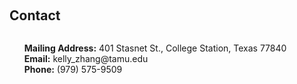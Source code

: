 <h2 style="margin: 60px 0px 10px;">Contact</h2>

<ul>
<br />
<strong>Mailing Address:</strong> 401 Stasnet St., College Station, Texas 77840
<br />
<strong>Email:</strong> <email>kelly_zhang@tamu.edu</email>
<br />
<strong>Phone:</strong> (979) 575-9509</p>



